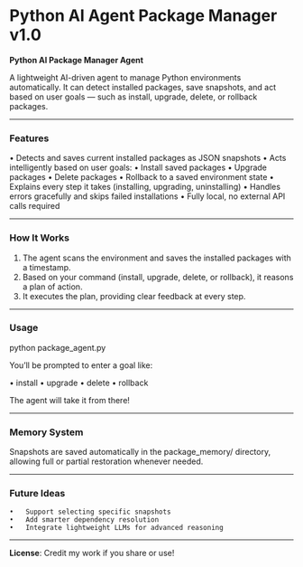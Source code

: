 # Python AI Agent Package Manager v1.0

**Python AI Package Manager Agent**

A lightweight AI-driven agent to manage Python environments automatically.
It can detect installed packages, save snapshots, and act based on user goals — such as install, upgrade, delete, or rollback packages.

***

### Features

• Detects and saves current installed packages as JSON snapshots
• Acts intelligently based on user goals:
• Install saved packages
• Upgrade packages
• Delete packages
• Rollback to a saved environment state
• Explains every step it takes (installing, upgrading, uninstalling)
• Handles errors gracefully and skips failed installations
• Fully local, no external API calls required

***

### How It Works

1.	The agent scans the environment and saves the installed packages with a timestamp.
2.	Based on your command (install, upgrade, delete, or rollback), it reasons a plan of action.
3.	It executes the plan, providing clear feedback at every step.

***

### Usage

python package_agent.py

You’ll be prompted to enter a goal like:

• install
• upgrade
• delete
• rollback

The agent will take it from there!

***

### Memory System

Snapshots are saved automatically in the package_memory/ directory, allowing full or partial restoration whenever needed.

***

### Future Ideas

	•	Support selecting specific snapshots
	•	Add smarter dependency resolution
	•	Integrate lightweight LLMs for advanced reasoning

***

**License**: Credit my work if you share or use!
